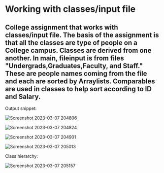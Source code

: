 # Working with classes/input file
## College assignment that works with classes/input file. The basis of the assignment is that all the classes are type of people on a College campus. Classes are derived from one another. In main, fileinput is from files "Undergrads,Graduates,Faculty, and Staff." These are people names coming from the file and each are sorted by Arraylists. Comparables are used in classes to help sort according to ID and Salary.

Output snippet:

![Screenshot 2023-03-07 204806](https://user-images.githubusercontent.com/104745250/223608004-ccee62dd-a6db-4820-82fa-4c232cfc6cf7.png)

![Screenshot 2023-03-07 204824](https://user-images.githubusercontent.com/104745250/223608028-e809b7ab-10d1-4560-bd17-1da50bbc32c8.png)

![Screenshot 2023-03-07 204901](https://user-images.githubusercontent.com/104745250/223608056-c370a9e3-b558-4a82-bde6-9f71dfeb9da6.png)

![Screenshot 2023-03-07 205013](https://user-images.githubusercontent.com/104745250/223608085-9e48f88f-8314-4c5f-b616-80a8d95bee96.png)

Class hierarchy:

![Screenshot 2023-03-07 205157](https://user-images.githubusercontent.com/104745250/223607722-5bf3085f-43c3-428e-9fac-3415754c4998.png)
